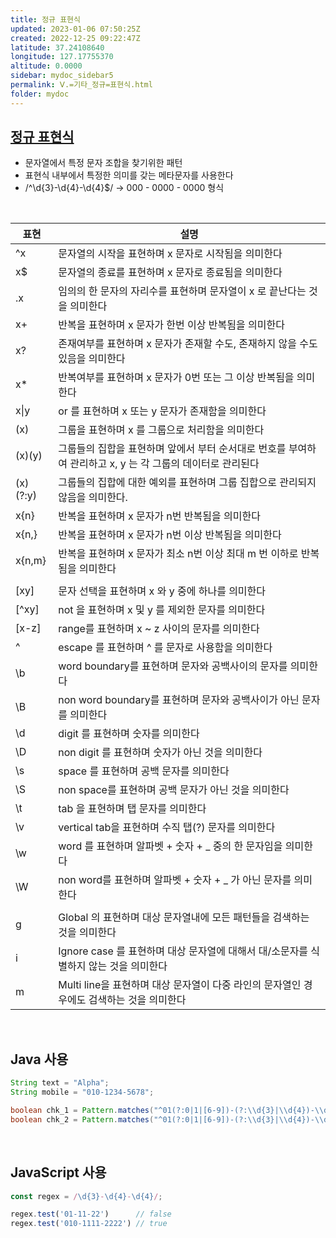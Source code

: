 ```yaml
---
title: 정규 표현식
updated: 2023-01-06 07:50:25Z
created: 2022-12-25 09:22:47Z
latitude: 37.24108640
longitude: 127.17755370
altitude: 0.0000
sidebar: mydoc_sidebar5
permalink: Ⅴ.=기타_정규=표현식.html
folder: mydoc
---
```


## [정규 표현식](https://regexr.com/)
- 문자열에서 특정 문자 조합을 찾기위한 패턴
- 표현식 내부에서 특정한 의미를 갖는 메타문자를 사용한다
- /^\d{3}-\d{4}-\d{4}$/ → 000 - 0000 - 0000 형식
<br>

|표현|설명|
|--|--|
| ^x| 문자열의 시작을 표현하며 x 문자로 시작됨을 의미한다|
|x$| 문자열의 종료를 표현하며 x 문자로 종료됨을 의미한다|
| .x| 임의의 한 문자의 자리수를 표현하며 문자열이 x 로 끝난다는 것을 의미한다|
| x+| 반복을 표현하며 x 문자가 한번 이상 반복됨을 의미한다|
| x?| 존재여부를 표현하며 x 문자가 존재할 수도, 존재하지 않을 수도 있음을 의미한다|
| x*| 반복여부를 표현하며 x 문자가 0번 또는 그 이상 반복됨을 의미한다|
| x\|y| or 를 표현하며 x 또는 y 문자가 존재함을 의미한다|
| (x)|그룹을 표현하며 x 를 그룹으로 처리함을 의미한다|
| (x)(y)|그룹들의 집합을 표현하며 앞에서 부터 순서대로 번호를 부여하여 관리하고 x, y 는 각 그룹의 데이터로 관리된다|
| (x)(?:y)|그룹들의 집합에 대한 예외를 표현하며 그룹 집합으로 관리되지 않음을 의미한다.|
| x{n}| 반복을 표현하며 x 문자가 n번 반복됨을 의미한다|
| x{n,}| 반복을 표현하며 x 문자가 n번 이상 반복됨을 의미한다|
| x{n,m}| 반복을 표현하며 x 문자가 최소 n번 이상 최대 m 번 이하로 반복됨을 의미한다|
|||
|[xy]|문자 선택을 표현하며 x 와 y 중에 하나를 의미한다|
| [^xy]|not 을 표현하며  x 및 y 를 제외한 문자를 의미한다|
| [x-z]|range를 표현하며 x ~ z 사이의 문자를 의미한다|
| \^|escape 를 표현하며 ^ 를 문자로 사용함을 의미한다|
| \b|word boundary를 표현하며 문자와 공백사이의 문자를 의미한다|
| \B|non word boundary를 표현하며 문자와 공백사이가 아닌 문자를 의미한다|
| \d|digit 를 표현하며 숫자를 의미한다|
| \D|non digit 를 표현하며 숫자가 아닌 것을 의미한다|
| \s|space 를 표현하며 공백 문자를 의미한다|
| \S|non space를 표현하며 공백 문자가 아닌 것을 의미한다|
| \t|tab 을 표현하며 탭 문자를 의미한다|
| \v|vertical tab을 표현하며 수직 탭(?) 문자를 의미한다|
| \w|word 를 표현하며 알파벳 + 숫자 + _ 중의 한 문자임을 의미한다|
| \W|non word를 표현하며 알파벳 + 숫자 + _ 가 아닌 문자를 의미한다|
|||
| g|Global 의 표현하며 대상 문자열내에 모든 패턴들을 검색하는 것을 의미한다|
| i|Ignore case 를 표현하며 대상 문자열에 대해서 대/소문자를 식별하지 않는 것을 의미한다|
| m|Multi line을 표현하며 대상 문자열이 다중 라인의 문자열인 경우에도 검색하는 것을 의미한다|

<br>

## Java 사용

```java
String text = "Alpha";
String mobile = "010-1234-5678";

boolean chk_1 = Pattern.matches("^01(?:0|1|[6-9])-(?:\\d{3}|\\d{4})-\\d{4}$", text);	// false
boolean chk_2 = Pattern.matches("^01(?:0|1|[6-9])-(?:\\d{3}|\\d{4})-\\d{4}$", mobile);	// true
```

<br>

## JavaScript 사용

```javascript
const regex = /\d{3}-\d{4}-\d{4}/;

regex.test('01-11-22')		// false
regex.test('010-1111-2222')	// true
```
